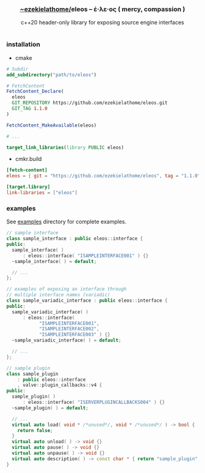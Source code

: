 <div align="center">
  <h3><a href="https://github.com/ezekielathome">
    ~ezekielathome/</a>eleos – έ‧λε‧ος ( mercy, compassion )
  </h3>
c++20 header-only library for exposing source engine interfaces
</div>

#
### installation
* cmake
```cmake
# Subdir
add_subdirectory("path/to/eleos")

# FetchContent
FetchContent_Declare(
  eleos
  GIT_REPOSITORY https://github.com/ezekielathome/eleos.git
  GIT_TAG 1.1.0
)

FetchContent_MakeAvailable(eleos)

# ...

target_link_libraries(library PUBLIC eleos)
```
* cmkr.build
```toml
[fetch-content]
eleos = { git = "https://github.com/ezekielathome/eleos", tag = "1.1.0" }

[target.library]
link-libraries = ["eleos"]
```

### examples
See [examples](examples/) directory for complete examples.
```cpp
// sample interface
class sample_interface : public eleos::interface {
public:
  sample_interface( )
      : eleos::interface( "ISAMPLEINTERFACE001" ) {}
  ~sample_interface( ) = default;

  // ...
};

// examples of exposing an interface through
// multiple interface names (variadic)
class sample_variadic_interface : public eleos::interface {
public:
  sample_variadic_interface( )
      : eleos::interface(
            "ISAMPLEINTERFACE001",
            "ISAMPLEINTERFACE002",
            "ISAMPLEINTERFACE003" ) {}
  ~sample_variadic_interface( ) = default;

  // ...
};

// sample plugin
class sample_plugin
    : public eleos::interface
    , valve::plugin_callbacks::v4 {
public:
  sample_plugin( )
      : eleos::interface( "ISERVERPLUGINCALLBACKS004" ) {}
  ~sample_plugin( ) = default;

  // ...
  virtual auto load( void * /*unused*/, void * /*unused*/ ) -> bool {
    return false;
  }
  virtual auto unload( ) -> void {}
  virtual auto pause( ) -> void {}
  virtual auto unpause( ) -> void {}
  virtual auto description( ) -> const char * { return "sample_plugin"; }
}
```